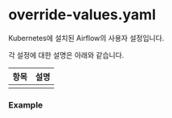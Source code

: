 # override-values.yaml

Kubernetes에 설치된 Airflow의 사용자 설정입니다.

각 설정에 대한 설명은 아래와 같습니다.

| 항목       | 설명         |
|----------|------------|
|  |  |

### Example

```yaml
```